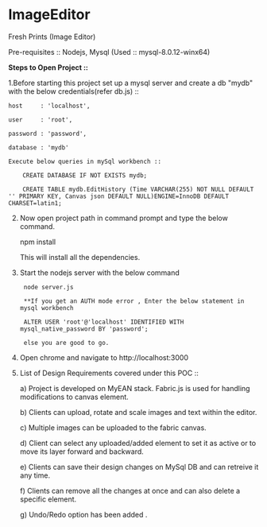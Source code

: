 # ImageEditor
Fresh Prints (Image Editor)

Pre-requisites ::
Nodejs, 
Mysql (Used :: mysql-8.0.12-winx64)

<b>Steps to Open Project ::</b>

1.Before starting this project set up a mysql server and create a db "mydb" with the below credentials(refer db.js) ::
	
    host     : 'localhost',
		
    user     : 'root',
		
    password : 'password',
		
    database : 'mydb'		
		
	Execute below queries in mySql workbench ::

		CREATE DATABASE IF NOT EXISTS mydb;

		CREATE TABLE mydb.EditHistory (Time VARCHAR(255) NOT NULL DEFAULT '' PRIMARY KEY, Canvas json DEFAULT NULL)ENGINE=InnoDB DEFAULT CHARSET=latin1;

2. Now open project path in command prompt and type the below command.
 
	 npm install

	 This will install all the dependencies.

3. Start the nodejs server with the below command

		node server.js

		**If you get an AUTH mode error , Enter the below statement in mysql workbench

		ALTER USER 'root'@'localhost' IDENTIFIED WITH mysql_native_password BY 'password';

		else you are good to go.

4. Open chrome and navigate to http://localhost:3000

5. List of Design Requirements covered under this POC ::

	a) Project is developed on MyEAN stack. Fabric.js is used for handling modifications to canvas element.

	b) Clients can upload, rotate and scale images and text within the editor.

	c) Multiple images can be uploaded to the fabric canvas.

	d) Client can select any uploaded/added element to set it as active or to move its layer forward and backward.

	e) Clients can save their design changes on MySql DB and can retreive it any time.

	f) Clients can remove all the changes at once and can also delete a specific element.

	g) Undo/Redo option has been added .



